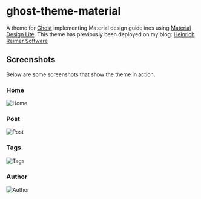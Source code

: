 # ghost-theme-material
A theme for [Ghost](http://github.com/tryghost/ghost/) implementing Material design guidelines using [Material Design Lite](http://www.getmdl.io/).
This theme has previously been deployed on my blog: [Heinrich Reimer Software](http://heinrichreimersoftware.com/)

## Screenshots
Below are some screenshots that show the theme in action.

### Home
![Home](http://i.imgur.com/LzGITEO.jpg)

### Post
![Post](http://i.imgur.com/fBbp0k7.png)

### Tags
![Tags](http://i.imgur.com/yeG4Emg.jpg)

### Author
![Author](http://i.imgur.com/qZHnaE3.jpg)

